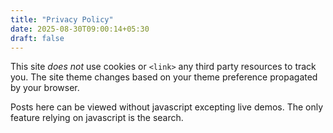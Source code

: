 ```yaml
---
title: "Privacy Policy"
date: 2025-08-30T09:00:14+05:30
draft: false
---
```


This site *does not* use cookies or `<link>` any third party resources to track you.
The site theme changes based on your theme preference propagated by your browser.

Posts here can be viewed without javascript excepting live demos. The only feature relying on javascript is the search.

